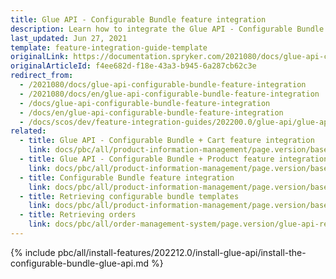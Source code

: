 ```yaml
---
title: Glue API - Configurable Bundle feature integration
description: Learn how to integrate the Glue API - Configurable Bundle feature into a Spryker project.
last_updated: Jun 27, 2021
template: feature-integration-guide-template
originalLink: https://documentation.spryker.com/2021080/docs/glue-api-configurable-bundle-feature-integration
originalArticleId: f4ee682d-f18e-43a3-b945-6a287cb62c3e
redirect_from:
  - /2021080/docs/glue-api-configurable-bundle-feature-integration
  - /2021080/docs/en/glue-api-configurable-bundle-feature-integration
  - /docs/glue-api-configurable-bundle-feature-integration
  - /docs/en/glue-api-configurable-bundle-feature-integration
  - /docs/scos/dev/feature-integration-guides/202200.0/glue-api/glue-api-configurable-bundle-cart-feature-integration.html
related:
  - title: Glue API - Configurable Bundle + Cart feature integration
    link: docs/pbc/all/product-information-management/page.version/base-shop/install-and-upgrade/install-glue-api/install-the-configurable-bundle-glue-api.html
  - title: Glue API - Configurable Bundle + Product feature integration
    link: docs/pbc/all/product-information-management/page.version/base-shop/install-and-upgrade/install-glue-api/install-the-configurable-bundle-product-glue-api.html
  - title: Configurable Bundle feature integration
    link: docs/pbc/all/product-information-management/page.version/base-shop/install-and-upgrade/install-features/install-the-configurable-bundle-feature.html
  - title: Retrieving configurable bundle templates
    link: docs/pbc/all/product-information-management/page.version/base-shop/manage-using-glue-api/glue-api-retrieve-configurable-bundle-templates.html
  - title: Retrieving orders
    link: docs/pbc/all/order-management-system/page.version/glue-api-retrieve-orders.html
---
```


{% include pbc/all/install-features/202212.0/install-glue-api/install-the-configurable-bundle-glue-api.md %} <!-- To edit, see /_includes/pbc/all/install-features/202212.0/install-glue-api/install-the-configurable-bundle-glue-api.md -->
